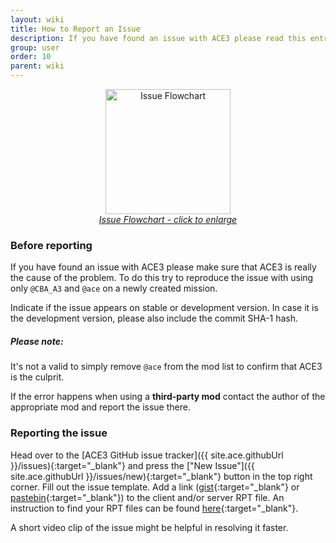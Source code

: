 ```yaml
---
layout: wiki
title: How to Report an Issue
description: If you have found an issue with ACE3 please read this entry before reporting it.
group: user
order: 10
parent: wiki
---
```


<a href="{{ site.baseurl }}/img/wiki/user/issue_flowchart.png" target="_blank">
    <center><img src="{{ site.baseurl }}/img/wiki/user/issue_flowchart.png" width="200" alt="Issue Flowchart" /></center>
    <center><i>Issue Flowchart - click to enlarge</i></center>
</a>

### Before reporting

If you have found an issue with ACE3 please make sure that ACE3 is really the cause of the problem. To do this try to reproduce the issue with using only `@CBA_A3` and `@ace` on a newly created mission.

Indicate if the issue appears on stable or development version. In case it is the development version, please also include the commit SHA-1 hash.

<div class="panel callout">
    <h5>Please note:</h5>
    <p>It's not a valid to simply remove <code>@ace</code> from the mod list to confirm that ACE3 is the culprit.</p>
    <p>If the error happens when using a <b>third-party mod</b> contact the author of the appropriate mod and report the issue there.</p>
</div>

### Reporting the issue

Head over to the [ACE3 GitHub issue tracker]({{ site.ace.githubUrl }}/issues){:target="_blank"} and press the ["New Issue"]({{ site.ace.githubUrl }}/issues/new){:target="_blank"} button in the top right corner. Fill out the issue template. Add a link ([gist](https://gist.github.com){:target="_blank"} or [pastebin](http://pastebin.com){:target="_blank"}) to the client and/or server RPT file. An instruction to find your RPT files can be found [here](https://community.bistudio.com/wiki/Crash_Files#Arma_3){:target="_blank"}.

A short video clip of the issue might be helpful in resolving it faster.
